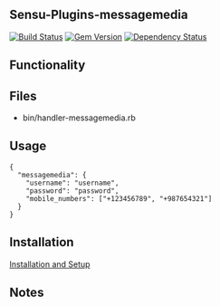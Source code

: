 ## Sensu-Plugins-messagemedia

[![Build Status](https://travis-ci.org/sensu-plugins/sensu-plugins-messagemedia.svg?branch=master)](https://travis-ci.org/sensu-plugins/sensu-plugins-messagemedia)
[![Gem Version](https://badge.fury.io/rb/sensu-plugins-messagemedia.svg)](http://badge.fury.io/rb/sensu-plugins-messagemedia)
[![Dependency Status](https://gemnasium.com/sensu-plugins/sensu-plugins-messagemedia.svg)](https://gemnasium.com/sensu-plugins/sensu-plugins-messagemedia)

## Functionality

## Files
 * bin/handler-messagemedia.rb

## Usage

```
{
  "messagemedia": {
    "username": "username",
    "password": "password",
    "mobile_numbers": ["+123456789", "+987654321"]
  }
}
```

## Installation

[Installation and Setup](http://sensu-plugins.io/docs/installation_instructions.html)

## Notes
